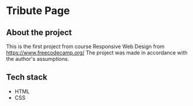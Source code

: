 # Tribute Page

## About the project

This is the first project from course Responsive Web Design from https://www.freecodecamp.org/ 
The project was made in accordance with the author's assumptions.

## Tech stack

- HTML
- CSS